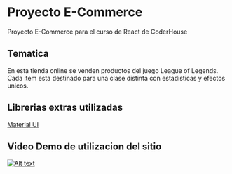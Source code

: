 # Proyecto E-Commerce

Proyecto E-Commerce para el curso de React de CoderHouse

## Tematica

En esta tienda online se venden productos del juego League of Legends. Cada item esta destinado para una clase distinta con estadisticas y efectos unicos.

## Librerias extras utilizadas

[Material UI](https://mui.com/)

## Video Demo de utilizacion del sitio

[![Alt text](https://img.youtube.com/vi/fk0y0bCe2YM/0.jpg)](https://youtu.be/fk0y0bCe2YM)